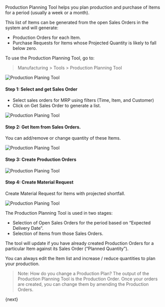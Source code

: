 Production Planning Tool helps you plan production and purchase of Items for a
period (usually a week or a month).

This list of Items can be generated from the open Sales Orders in the system
and will generate:

  * Production Orders for each Item.
  * Purchase Requests for Items whose Projected Quantity is likely to fall below zero.

To use the Production Planning Tool, go to:

> Manufacturing > Tools > Production Planning Tool

<img class="screenshot" alt="Production Planing Tool" src="{{url_prefix}}/assets/img/manufacturing/ppt.png">



#### Step 1: Select and get Sales Order

* Select sales orders for MRP using filters (Time, Item, and Customer)
* Click on Get Sales Order to generate a list.

<img class="screenshot" alt="Production Planing Tool" src="{{url_prefix}}/assets/img/manufacturing/ppt-get-sales-orders.png">



#### Step 2: Get Item from Sales Orders.

You can add/remove or change quantity of these Items.

<img class="screenshot" alt="Production Planing Tool" src="{{url_prefix}}/assets/img/manufacturing/ppt-get-item.png">

#### Step 3: Create Production Orders

<img class="screenshot" alt="Production Planing Tool" src="{{url_prefix}}/assets/img/manufacturing/ppt-create-production-order.png">



#### Step 4: Create Material Request

Create Material Request for Items with projected shortfall.

<img class="screenshot" alt="Production Planing Tool" src="{{url_prefix}}/assets/img/manufacturing/ppt-create-material-request.png">



The Production Planning Tool is used in two stages:

  * Selection of Open Sales Orders for the period based on “Expected Delivery Date”.
  * Selection of Items from those Sales Orders.

The tool will update if you have already created Production Orders for a
particular Item against its Sales Order (“Planned Quantity”).

You can always edit the Item list and increase / reduce quantities to plan
your production.

> Note: How do you change a Production Plan? The output of the Production
Planning Tool is the Production Order. Once your orders are created, you can
change them by amending the Production Orders.

{next}
